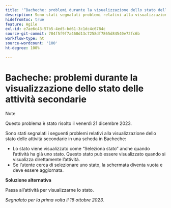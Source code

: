 ```yaml
---
title: '“Bacheche: problemi durante la visualizzazione dello stato delle attività secondarie”'
description: Sono stati segnalati problemi relativi alla visualizzazione dello stato delle attività secondarie in una scheda in Bacheche.
hidefromtoc: true
feature: Agile
exl-id: e7ae6c43-57b5-4ed5-bd61-3c1dc4c6784c
source-git-commit: 704f5f9f7a460d13c7258df7865d84540e72fc6b
workflow-type: ht
source-wordcount: '100'
ht-degree: 100%

---
```


# Bacheche: problemi durante la visualizzazione dello stato delle attività secondarie

>[!NOTE]
>
>Questo problema è stato risolto il venerdì 21 dicembre 2023.

Sono stati segnalati i seguenti problemi relativi alla visualizzazione dello stato delle attività secondarie in una scheda in Bacheche:

* Lo stato viene visualizzato come “Seleziona stato” anche quando l’attività ha già uno stato. Questo stato può essere visualizzato quando si visualizza direttamente l’attività.
* Se l’utente cerca di selezionare uno stato, la schermata diventa vuota e deve essere aggiornata.

**Soluzione alternativa**

Passa all’attività per visualizzarne lo stato.

_Segnalato per la prima volta il 16 ottobre 2023._
